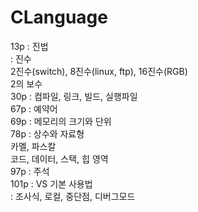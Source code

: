 # CLanguage

13p : 진법   
 : 진수   
2진수(switch), 8진수(linux, ftp), 16진수(RGB)   
2의 보수   
30p : 컴파일, 링크, 빌드, 실행파일   
67p : 예약어   
69p : 메모리의 크기와 단위   
78p : 상수와 자료형   
카멜, 파스칼   
코드, 데이터, 스택, 힙 영역   
97p : 주석   
101p : VS 기본 사용법   
 : 조사식, 로컬, 중단점, 디버그모드   
